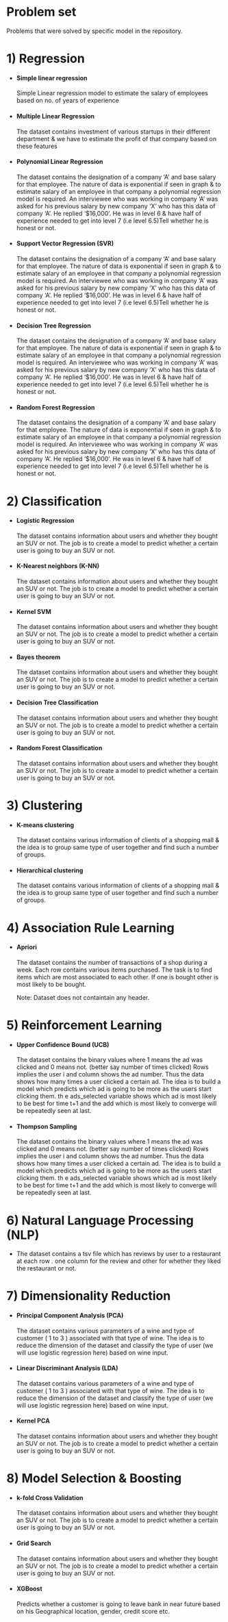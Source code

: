 # Problem set

Problems that were solved by specific model in the repository.
# 1) Regression

* #### Simple linear regression 
   Simple Linear regression model to estimate the salary of employees based on no. of years of experience
* #### Multiple Linear Regression
   The dataset contains investment of various startups in their different department & we have to estimate the profit of that company based on these features
* #### Polynomial Linear Regression 
   The dataset contains the designation of a company ‘A’ and base salary for that employee. The nature of data is exponential if seen in graph & to estimate salary of an employee in that company a polynomial regression model is required.
    An interviewee who was working in company ‘A’ was asked for his previous salary by new company ‘X’ who has this data of company ‘A’. He replied ‘$16,000’. He was in level 6 & have half of experience needed to get into level 7 (i.e level 6.5)Tell whether he is honest or not.
* #### Support Vector Regression (SVR)
   The dataset contains the designation of a company ‘A’ and base salary for that employee. The nature of data is exponential if seen in graph & to estimate salary of an employee in that company a polynomial regression model is required.
    An interviewee who was working in company ‘A’ was asked for his previous salary by new company ‘X’ who has this data of company ‘A’. He replied ‘$16,000’. He was in level 6 & have half of experience needed to get into level 7 (i.e level 6.5)Tell whether he is honest or not.
* #### Decision Tree Regression 
   The dataset contains the designation of a company ‘A’ and base salary for that employee. The nature of data is exponential if seen in graph & to estimate salary of an employee in that company a polynomial regression model is required.
    An interviewee who was working in company ‘A’ was asked for his previous salary by new company ‘X’ who has this data of company ‘A’. He replied ‘$16,000’. He was in level 6 & have half of experience needed to get into level 7 (i.e level 6.5)Tell whether he is honest or not.
* #### Random Forest Regression 
   The dataset contains the designation of a company ‘A’ and base salary for that employee. The nature of data is exponential if seen in graph & to estimate salary of an employee in that company a polynomial regression model is required.
    An interviewee who was working in company ‘A’ was asked for his previous salary by new company ‘X’ who has this data of company ‘A’. He replied ‘$16,000’. He was in level 6 & have half of experience needed to get into level 7 (i.e level 6.5)Tell whether he is honest or not.

# 2) Classification

* #### Logistic Regression
   The dataset contains information about users and whether they bought an SUV or not.
    The job is to create a model to predict whether a certain user is going to buy an SUV or not.
* #### K-Nearest neighbors (K-NN)
   The dataset contains information about users and whether they bought an SUV or not.
    The job is to create a model to predict whether a certain user is going to buy an SUV or not.
* #### Kernel SVM
   The dataset contains information about users and whether they bought an SUV or not.
    The job is to create a model to predict whether a certain user is going to buy an SUV or not.
* #### Bayes theorem
   The dataset contains information about users and whether they bought an SUV or not.
    The job is to create a model to predict whether a certain user is going to buy an SUV or not.
* #### Decision Tree Classification
   The dataset contains information about users and whether they bought an SUV or not.
    The job is to create a model to predict whether a certain user is going to buy an SUV or not.
* #### Random Forest Classification
   The dataset contains information about users and whether they bought an SUV or not.
    The job is to create a model to predict whether a certain user is going to buy an SUV or not.

# 3) Clustering

* #### K-means clustering
   The dataset contains various information of clients of a shopping mall & the idea is to group same type of user together and find such a number of groups.
* #### Hierarchical clustering
   The dataset contains various information of clients of a shopping mall & the idea is to group same type of user together and find such a number of groups.

# 4) Association Rule Learning

* #### Apriori
   The dataset contains the number of transactions of a shop during a week. Each row contains various items purchased.
    The task is to find items which are most associated to each other. If one is bought other is most likely to be bought.
    
    Note: Dataset does not containtain any header.

# 5) Reinforcement Learning

* #### Upper Confidence Bound (UCB)
   The dataset contains the binary values where 1 means the ad was clicked and 0 means not. (better say number of times clicked)
    Rows implies the user i and column shows the ad number. Thus the data shows how many times a user clicked a certain ad.
    The idea is to build a model which predicts which ad is going to be more as the users start clicking them. th e ads_selected variable shows which ad is most likely to be best for time t+1 and the add which is most likely to converge will be repeatedly seen at last.
* #### Thompson Sampling
   The dataset contains the binary values where 1 means the ad was clicked and 0 means not. (better say number of times clicked)
    Rows implies the user i and column shows the ad number. Thus the data shows how many times a user clicked a certain ad.
    The idea is to build a model which predicts which ad is going to be more as the users start clicking them. th e ads_selected variable shows which ad is most likely to be best for time t+1 and the add which is most likely to converge will be repeatedly seen at last.

# 6) Natural Language Processing (NLP)
    
*  The dataset contains a tsv file which has reviews by user to a restaurant at each row     . one column for the review and other for whether they liked the restaurant or not.
    
# 7) Dimensionality Reduction

* #### Principal Component Analysis (PCA)
   The dataset contains various parameters of a wine and type of customer ( 1 to 3 ) associated with that type of wine.
    The idea is to reduce the dimension of the dataset and classify the type of user (we will use logistic regression here) based on wine input.
* #### Linear Discriminant Analysis (LDA)
   The dataset contains various parameters of a wine and type of customer ( 1 to 3 ) associated with that type of wine.
    The idea is to reduce the dimension of the dataset and classify the type of user (we will use logistic regression here) based on wine input.
* #### Kernel PCA
   The dataset contains information about users and whether they bought an SUV or not.
    The job is to create a model to predict whether a certain user is going to buy an SUV or not.

# 8) Model Selection & Boosting

* #### k-fold Cross Validation
   The dataset contains information about users and whether they bought an SUV or not.
    The job is to create a model to predict whether a certain user is going to buy an SUV or not.
* #### Grid Search
   The dataset contains information about users and whether they bought an SUV or not.
    The job is to create a model to predict whether a certain user is going to buy an SUV or not.
* #### XGBoost
    Predicts whether a customer is going to leave bank in near future based on his Geographical location, gender, credit score etc.